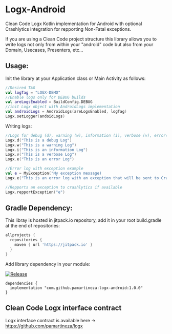 # Logx-Android
Clean Code Logx Kotlin implementation for Android with optional Crashlytics integration for repporting Non-Fatal exceptions.

If you are using a Clean Code project structure this library allows you to write logs not only from within your "android" code but also from your Domain, Usecases, Presenters, etc...

## Usage:
Init the library at your Application class or Main Activity as follows:

```kotlin
//Desired TAG
val logTag = "LOGX-DEMO"
//Enable logs only for DEBUG builds
val areLogsEnabled = BuildConfig.DEBUG
//init Logx object with AndroidLogs implementation
val androidLogs = AndroidLogs(areLogsEnabled, logTag)
Logx.setLogger(andoidLogs)
```
Writing logs:
```kotlin
//Logs for debug (d), warning (w), information (i), verbose (v), error(e)
Logx.d("This is a debug Log")
Logx.w("This is a warning Log")
Logx.i("This is an information Log")
Logx.v("This is a verbose Log")
Logx.e("This is an error Log")

//Error log with exception example
val e = MyException("My exception message)
Logx.e("This is an error log with an exception that will be sent to Crashlytics if available", e)

//Repports an exception to crashlytics if available
Logx.repportException("e")

```



## Gradle Dependency:
This libray is hosted in jitpack.io repository, add it in your root build.gradle at the end of repositories:
```groovy
allprojects {
  repositories {
    maven { url 'https://jitpack.io' }
  }
}  
```
Add library dependency in your module:

[![Release](https://jitpack.io/v/pamartineza/logx-android.svg)](https://jitpack.io/#pamartineza/logx-android)
```
dependencies {
  implementation "com.github.pamartineza:logx-android:1.0.0"
}
```

## Clean Code Logx interface contract
Logx interface contract is available here -> https://github.com/pamartineza/logx
